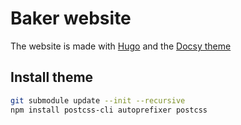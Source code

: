 # Baker website

The website is made with [Hugo](https://gohugo.io/) and the [Docsy theme](https://github.com/google/docsy)

## Install theme

```sh
git submodule update --init --recursive
npm install postcss-cli autoprefixer postcss
```
